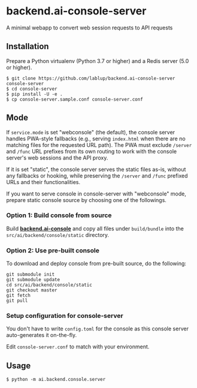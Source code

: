 # backend.ai-console-server

A minimal webapp to convert web session requests to API requests


## Installation

Prepare a Python virtualenv (Python 3.7 or higher) and a Redis server (5.0 or higher).

```console
$ git clone https://github.com/lablup/backend.ai-console-server console-server
$ cd console-server
$ pip install -U -e .
$ cp console-server.sample.conf console-server.conf
```

## Mode

If `service.mode` is set "webconsole" (the default), the console server handles
PWA-style fallbacks (e.g., serving `index.html` when there are no matching
files for the requested URL path).
The PWA must exclude `/server` and `/func` URL prefixes from its own routing
to work with the console server's web sessions and the API proxy.

If it is set "static", the console server serves the static files as-is,
without any fallbacks or hooking, while preserving the `/server` and `/func`
prefixed URLs and their functionalities.

If you want to serve console in console-server with "webconsole" mode, prepare static console source by choosing one of the followings.

### Option 1: Build console from source

Build **[backend.ai-console](https://github.com/lablup/backend.ai-console)** and copy all files under `build/bundle`
into the `src/ai/backend/console/static` directory.

### Option 2: Use pre-built console

To download and deploy console from pre-built source, do the following:

```console
git submodule init
git submodule update
cd src/ai/backend/console/static
git checkout master
git fetch
git pull
```
### Setup configuration for console-server

You don't have to write `config.toml` for the console as this console server auto-generates it on-the-fly.

Edit `console-server.conf` to match with your environment.


## Usage

```console
$ python -m ai.backend.console.server
```
